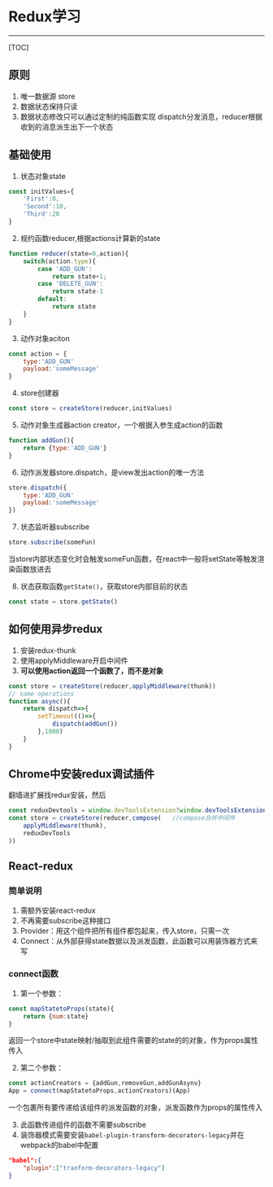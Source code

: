 # Redux学习

---

[TOC]



## 原则

1. 唯一数据源 store
2. 数据状态保持只读
3. 数据状态修改只可以通过定制的纯函数实现 dispatch分发消息，reducer根据收到的消息派生出下一个状态



## 基础使用

1. 状态对象state

```js
const initValues={
    'First':0,
    'Second':10,
    'Third':20
}
```

2. 规约函数reducer,根据actions计算新的state

```js
function reducer(state=0,action){
    switch(action.type){
        case 'ADD_GUN':
            return state+1;
        case 'DELETE_GUN':
            return state-1
        default:
            return state
    }
}
```

3. 动作对象aciton

```js
const action = {
    type:'ADD_GUN'
    payload:'someMessage'
}
```

4. store创建器

```js
const store = createStore(reducer,initValues)
```

5. 动作对象生成器action creator，一个根据入参生成action的函数

```js
function addGun(){
    return {type:'ADD_GUN'}
}
```

6. 动作派发器store.dispatch，是view发出action的唯一方法

```js
store.dispatch({
    type:'ADD_GUN'
    payload:'someMessage'
})
```

7. 状态监听器subscribe

```js
store.subscribe(someFun)
```

当store内部状态变化时会触发someFun函数，在react中一般将setState等触发渲染函数放进去

8. 状态获取函数`getState()`，获取store内部目前的状态

```js
const state = store.getState()
```



## 如何使用异步redux

1. 安装redux-thunk
2. 使用applyMiddleware开启中间件
3. **可以使用action返回一个函数了，而不是对象**

```js
const store = createStore(reducer,applyMiddleware(thunk))
// some operations
function async(){
    return dispatch=>{
        setTimeout(()=>{
            dispatch(addGun())
        },1000)
    }
}
```



## Chrome中安装redux调试插件

翻墙进扩展找redux安装，然后

```js
const reduxDevtools = window.devToolsExtension?window.devToolsExtension():f=>f//判断是否存在redux调试插件
const store = createStore(reducer,compose(   //compose合并中间件
	applyMiddleware(thunk),
    reduxDevTools
))
```



## React-redux

### 简单说明

1. 需额外安装react-redux
2. 不再需要subscribe这种接口
3. Provider：用这个组件把所有组件都包起来，传入store，只需一次
4. Connect：从外部获得state数据以及派发函数，此函数可以用装饰器方式来写

### connect函数

1. 第一个参数：

```js
const mapStatetoProps(state){
    return {num:state}
}
```

返回一个store中state映射/抽取到此组件需要的state的的对象，作为props属性传入

2. 第二个参数：

```js
const actionCreators = {addGun,removeGun,addGunAsynv}
App = connect(mapStatetoProps,actionCreators)(App)
```

一个包裹所有要传递给该组件的派发函数的对象，派发函数作为props的属性传入

3. 此函数传进组件的函数不需要subscribe
4. 装饰器模式需要安装`babel-plugin-transform-decorators-legacy`并在webpack的babel中配置

```json
"babel":{
    "plugin":["tranform-decorators-legacy"]
}
```